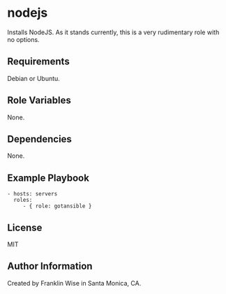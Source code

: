nodejs
=========

Installs NodeJS.  As it stands currently, this is a very rudimentary role with no options.

Requirements
------------

Debian or Ubuntu.

Role Variables
--------------

None.

Dependencies
------------

None.

Example Playbook
----------------

    - hosts: servers
      roles:
         - { role: gotansible }

License
-------

MIT

Author Information
------------------

Created by Franklin Wise in Santa Monica, CA.

